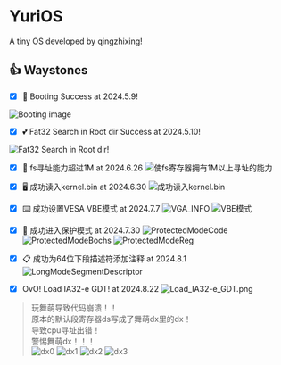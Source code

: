 # YuriOS

A tiny OS developed by qingzhixing!

## 👍 Waystones

- [x] 🍎 Booting Success at 2024.5.9!

![Booting image](assets/images/boot_success.png)

- [x] 💕 Fat32 Search in Root dir Success at 2024.5.10!

![Fat32 Search in Root dir!](assets/images/Fat32_Search_in_Root_dir!.png)

- [x] 🦄 fs寻址能力超过1M at 2024.6.26
![使fs寄存器拥有1M以上寻址的能力](assets/images/使fs寄存器拥有1M以上寻址的能力.png)

- [x] 🖥️ 成功读入kernel.bin at 2024.6.30
![成功读入kernel.bin](assets/images/read_kernel_bin.png)

- [x] ⌨️ 成功设置VESA VBE模式 at 2024.7.7
![VGA_INFO](assets/images/VGA_INFO.png)
![VBE模式](assets/images/VESA_VBE.png)

- [x] 🐳 成功进入保护模式 at 2024.7.30
![ProtectedModeCode](assets/images/ProtectedModeCode.png)
![ProtectedModeBochs](assets/images/ProtectedModeBochs.png)
![ProtectedModeReg](assets/images/ProtectedModeReg.png)

- [x] 📋 成功为64位下段描述符添加注释 at 2024.8.1
![LongModeSegmentDescriptor](assets/images/LongModeSegmentDescriptor.png)

- [x] OvO! Load IA32-e GDT! at 2024.8.22
![Load_IA32-e_GDT.png](assets/images/Load_IA32-e_GDT.png)
> 玩舞萌导致代码崩溃！！  
  原本的默认段寄存器ds写成了舞萌dx里的dx！  
  导致cpu寻址出错！  
  警惕舞萌dx！！！  
> ![dx0](assets/images/dx0.png)
> ![dx1](assets/images/dx1.png)
> ![dx2](assets/images/dx2.png)
> ![dx3](assets/images/dx3.png)
